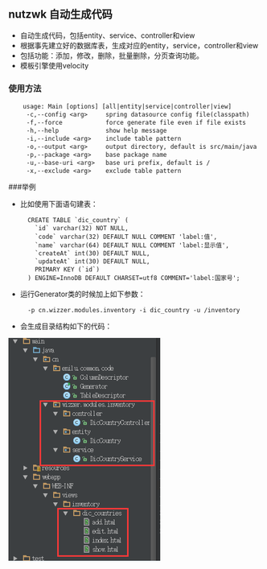 ## nutzwk 自动生成代码
- 自动生成代码，包括entity、service、controller和view
- 根据事先建立好的数据库表，生成对应的entity，service，controller和view
- 包括功能：添加，修改，删除，批量删除，分页查询功能。
- 模板引擎使用velocity
### 使用方法

        usage: Main [options] [all|entity|service|controller|view]
         -c,--config <arg>     spring datasource config file(classpath)
         -f,--force            force generate file even if file exists
         -h,--help             show help message
         -i,--include <arg>    include table pattern
         -o,--output <arg>     output directory, default is src/main/java
         -p,--package <arg>    base package name
         -u,--base-uri <arg>   base uri prefix, default is /
         -x,--exclude <arg>    exclude table pattern

###举例

- 比如使用下面语句建表：

        CREATE TABLE `dic_country` (
          `id` varchar(32) NOT NULL,
          `code` varchar(32) DEFAULT NULL COMMENT 'label:值',
          `name` varchar(64) DEFAULT NULL COMMENT 'label:显示值',
          `createAt` int(30) DEFAULT NULL,
          `updateAt` int(30) DEFAULT NULL,
          PRIMARY KEY (`id`)
        ) ENGINE=InnoDB DEFAULT CHARSET=utf8 COMMENT='label:国家号';


- 运行Generator类的时候加上如下参数：         
    
        -p cn.wizzer.modules.inventory -i dic_country -u /inventory
  
- 会生成目录结构如下的代码：
 
 ![生成代码结构图](code-structure.png)
 
 